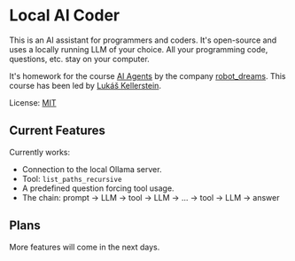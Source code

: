 # Local AI Coder

This is an AI assistant for programmers and coders. It's open-source and uses a locally running LLM of your choice. All your programming code, questions, etc. stay on your computer.

It's homework for the course [AI Agents](https://robotdreams.cz/course/567-ai-agents) by the company [robot_dreams](https://robotdreams.cz/). This course has been led by [Lukáš Kellerstein](https://www.linkedin.com/in/lukas-kellerstein/).

License: [MIT](LICENSE)

## Current Features

Currently works:

* Connection to the local Ollama server.
* Tool: `list_paths_recursive`
* A predefined question forcing tool usage.
* The chain: prompt → LLM → tool → LLM → … → tool → LLM → answer

## Plans

More features will come in the next days.

